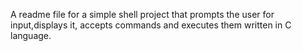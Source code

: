 A readme file for a simple shell project that prompts the user for input,displays it, accepts commands and executes them written in C language.
